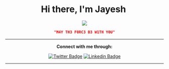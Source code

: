 <h1 align="center">Hi there, I'm <aef="https://twitter.com/jayeshpuri_21" target="_blank">Jayesh</a> <img /></h1> 
<div align="center">

<div align="center"; height=20px; width=50%; >
  <a href="https://www.youtube.com/watch?v=dQw4w9WgXcQ" target="_blank">
    <img src="https://count.getloli.com/@:dexter0?name=%3Adexter0&theme=booru-r6gdrawfriends&padding=7&offset=20&align=top&scale=1&pixelated=1&darkmode=auto&num=09092025&prefix=0" />
  </a>

  
</div>
  
```json
"M4Y TH3 F0RC3 B3 W1TH Y0U"
```

<hr>
<p><b>Connect with me through:</b></p>

[![Twitter Badge](https://img.shields.io/badge/-Jayesh-black?style=flat-square&logo=x&logoColor=white&link=https://twitter.com/0x1622)](https://x.com/jayeshpuri_21)
[![Linkedin Badge](https://img.shields.io/badge/-Jayesh-blue?style=flat-square&logo=Linkedin&logoColor=white&link=https://www.linkedin.com/in/shriramdhumal/)](https://www.linkedin.com/in/jayeshpuri/)



<hr>



